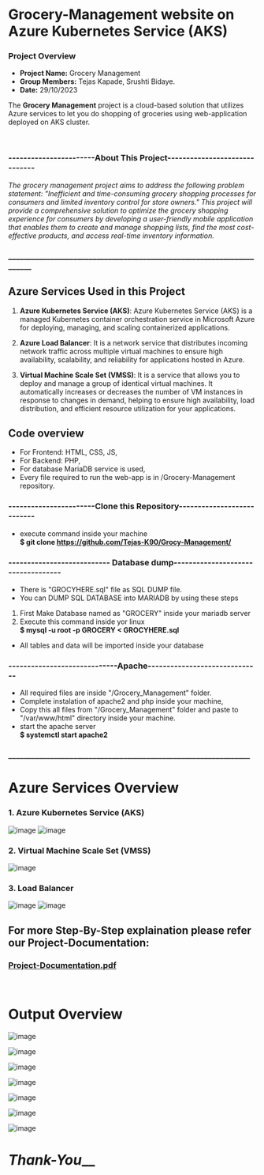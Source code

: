 # Grocery-Management website on Azure Kubernetes Service (AKS)<br>
### Project Overview <br>

- **Project Name:** Grocery Management 
- **Group Members:** Tejas Kapade, Srushti Bidaye.
- **Date:** 29/10/2023

The **Grocery Management** project is a cloud-based solution that utilizes Azure services to let you do shopping of groceries using web-application deployed on AKS cluster.

<br>

### -----------------------About This Project------------------------------<br>

 *The grocery management project aims to address the following problem statement: "Inefficient and time-consuming grocery shopping processes for consumers and limited inventory control for store owners." This project will provide a comprehensive solution to optimize the grocery shopping experience for consumers by developing a user-friendly mobile application that enables them to create and manage shopping lists, find the most cost-effective products, and access real-time inventory information.* <br>
### ______________________________________________________________________



## Azure Services Used in this Project

1. **Azure Kubernetes Service (AKS)**: Azure Kubernetes Service (AKS) is a managed Kubernetes container orchestration service in Microsoft Azure for deploying, managing, and scaling containerized applications.

2. **Azure Load Balancer**: It is a network service that distributes incoming network traffic across multiple virtual machines to ensure high availability, scalability, and reliability for applications hosted in Azure.

3. **Virtual Machine Scale Set (VMSS)**: It is a service that allows you to deploy and manage a group of identical virtual machines. It automatically increases or decreases the number of VM instances in response to changes in demand, helping to ensure high availability, load distribution, and efficient resource utilization for your applications.



## Code overview
- For Frontend: HTML, CSS, JS,
- For Backend: PHP,
- For database MariaDB service is used,<br>
- Every file required to run the web-app is in /Grocery-Management repository.



### -----------------------Clone this Repository---------------------------<br>
- execute command inside your machine<br>
**$ git clone https://github.com/Tejas-K90/Grocy-Management/**



### --------------------------- Database dump-----------------------------------<br>
- There is "GROCYHERE.sql" file as SQL DUMP file.<br>
- You can DUMP SQL DATABASE into MARIADB by using these steps<br>
1. First Make Database named as "GROCERY" inside your mariadb server<br>
2. Execute this command inside yor linux<br>
**$ mysql -u root -p GROCERY < GROCYHERE.sql**<br>
- All tables and data will be imported inside your database<br>



### -----------------------------Apache------------------------------<br>
- All required files are inside "/Grocery_Management" folder.<br>
- Complete instalation of apache2 and php inside your machine,<br>
- Copy this all files from "/Grocery_Management" folder and paste to "/var/www/html" directory inside your machine.<br>
- start the apache server<br>
**$ systemctl start apache2**<br>
### _______________________________________________________________

# Azure Services Overview<br>
### 1. Azure Kubernetes Service (AKS)
![image](https://github.com/Tejas-K90/Grocery-Management/assets/61987805/3f87e6e7-82a0-4028-9ab0-a6e367a1808a)
![image](https://github.com/Tejas-K90/Grocery-Management/assets/61987805/96cc22b6-48b7-4995-ac1a-77bdef7bf125)
### 2. Virtual Machine Scale Set (VMSS)
![image](https://github.com/Tejas-K90/Grocery-Management/assets/61987805/fdf187c7-6154-44e9-bb12-3df13b0aa633)
### 3. Load Balancer
![image](https://github.com/Tejas-K90/Grocery-Management/assets/61987805/a7a441fd-c476-4103-932a-3a219fb47fa8)
![image](https://github.com/Tejas-K90/Grocery-Management/assets/61987805/a1e7e04b-039a-439e-bb14-3f56af7ed784)
<br>
## For more Step-By-Step explaination please refer our Project-Documentation:
### [Project-Documentation.pdf](https://github.com/Tejas-K90/Grocery-Management/blob/main/Project-Documentation.pdf)

<br>

# Output Overview
![image](https://github.com/Tejas-K90/Grocery-Management/assets/61987805/cdd78309-2fc4-4629-9ef5-ff732cbe59d8)

![image](https://github.com/Tejas-K90/Grocery-Management/assets/61987805/f79e2b78-a58c-46dd-aa98-17a8349b23cb)

![image](https://github.com/Tejas-K90/Grocery-Management/assets/61987805/8b90ed7b-1658-417a-94b1-edfaaa91da7b)

![image](https://github.com/Tejas-K90/Grocery-Management/assets/61987805/0c0c492c-68a9-40f6-abc7-4708cebb4ce4)

![image](https://github.com/Tejas-K90/Grocery-Management/assets/61987805/53a3d43a-8750-4485-903e-90bddc18f355)

![image](https://github.com/Tejas-K90/Grocery-Management/assets/61987805/2748f3ae-4d59-4e7c-b26a-74f4c9c4c0a1)

![image](https://github.com/Tejas-K90/Grocery-Management/assets/61987805/e739fdc4-3026-4c4a-aca3-d2ce0ad6b568)

# _______________Thank-You_________________
